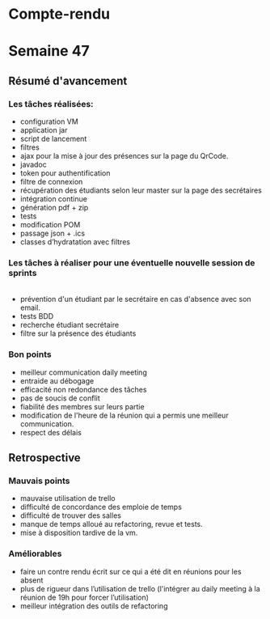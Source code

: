 # Compte-rendu

# Semaine 47

## Résumé d'avancement

### Les tâches réalisées:

<ul>
<li>configuration VM</li>
<li>application jar</li>
<li>script de lancement</li>
<li>filtres</li>
<li>ajax pour la mise à jour des présences sur la page du QrCode.</li>
<li>javadoc</li>
<li>token pour authentification</li>
<li>filtre de connexion</li>
<li>récupération des étudiants selon leur master sur la page  des secrétaires</li>
<li>intégration continue</li>
<li>génération pdf + zip</li>
<li>tests</li>
<li>modification POM</li>
<li>passage json + .ics</li>
<li>classes d’hydratation avec filtres</li>
</ul>

### Les tâches à réaliser pour une éventuelle nouvelle session de sprints
<ul>
 <li>prévention d'un étudiant par le secrétaire en cas d'absence avec son email.</li>
 <li>tests BDD</li>
 <li>recherche étudiant secrétaire</li>
 <li>filtre sur la présence des étudiants</li>
</ul> 

### Bon points
<ul>
<li>meilleur communication daily meeting</li>
<li>entraide au débogage</li>
<li>efficacité non redondance des tâches</li>
<li>pas de soucis de conflit</li>
<li>fiabilité des membres sur leurs partie</li>
<li>modification de l'heure de la réunion qui a permis une meilleur communication.</li>
<li>respect des délais</li>
</ul>

## Retrospective

### Mauvais points
<ul>
<li>mauvaise utilisation de trello</li>
<li>difficulté de concordance des emploie de temps</li>
<li>difficulté de trouver des salles</li>
<li>manque de temps alloué au refactoring, revue et tests.</li>
<li>mise à disposition tardive de la vm.</li>
</ul>

### Améliorables
<ul>
<li>faire un contre rendu écrit sur ce qui a été dit en réunions pour les absent</li>
<li>plus de rigueur dans l’utilisation de trello (l'intégrer au daily meeting à la réunion de 19h pour forcer l’utilisation)</li>
<li>meilleur intégration des outils de refactoring</li>
</ul>
